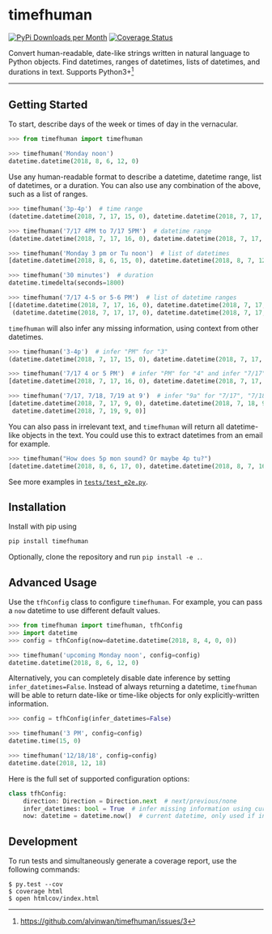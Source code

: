 # timefhuman

[![PyPi Downloads per Month](https://img.shields.io/pypi/dm/timefhuman.svg)](https://pypi.python.org/pypi/timefhuman/)
[![Coverage Status](https://coveralls.io/repos/github/alvinwan/timefhuman/badge.svg?branch=master)](https://coveralls.io/github/alvinwan/timefhuman?branch=master)

Convert human-readable, date-like strings written in natural language to Python objects. Find datetimes, ranges of datetimes, lists of datetimes, and durations in text. Supports Python3+[^1]

[^1]: https://github.com/alvinwan/timefhuman/issues/3

----

## Getting Started

To start, describe days of the week or times of day in the vernacular.

```python
>>> from timefhuman import timefhuman

>>> timefhuman('Monday noon')
datetime.datetime(2018, 8, 6, 12, 0)
```

Use any human-readable format to describe a datetime, datetime range, list of datetimes, or a duration. You can also use any combination of the above, such as a list of ranges.

```python
>>> timefhuman('3p-4p')  # time range
(datetime.datetime(2018, 7, 17, 15, 0), datetime.datetime(2018, 7, 17, 16, 0))

>>> timefhuman('7/17 4PM to 7/17 5PM')  # datetime range
(datetime.datetime(2018, 7, 17, 16, 0), datetime.datetime(2018, 7, 17, 17, 0))

>>> timefhuman('Monday 3 pm or Tu noon')  # list of datetimes
[datetime.datetime(2018, 8, 6, 15, 0), datetime.datetime(2018, 8, 7, 12, 0)]

>>> timefhuman('30 minutes')  # duration
datetime.timedelta(seconds=1800)

>>> timefhuman('7/17 4-5 or 5-6 PM')  # list of datetime ranges
[(datetime.datetime(2018, 7, 17, 16, 0), datetime.datetime(2018, 7, 17, 17, 0)),
 (datetime.datetime(2018, 7, 17, 17, 0), datetime.datetime(2018, 7, 17, 18, 0))]
```

`timefhuman` will also infer any missing information, using context from other datetimes.

```python
>>> timefhuman('3-4p')  # infer "PM" for "3"
(datetime.datetime(2018, 7, 17, 15, 0), datetime.datetime(2018, 7, 17, 16, 0))

>>> timefhuman('7/17 4 or 5 PM')  # infer "PM" for "4" and infer "7/17" for "5 PM"
[datetime.datetime(2018, 7, 17, 16, 0), datetime.datetime(2018, 7, 17, 17, 0)]

>>> timefhuman('7/17, 7/18, 7/19 at 9')  # infer "9a" for "7/17", "7/18"
[datetime.datetime(2018, 7, 17, 9, 0), datetime.datetime(2018, 7, 18, 9, 0),
 datetime.datetime(2018, 7, 19, 9, 0)]
```

You can also pass in irrelevant text, and `timefhuman` will return all datetime-like objects in the text. You could use this to extract datetimes from an email for example.

```python
>>> timefhuman("How does 5p mon sound? Or maybe 4p tu?")
[datetime.datetime(2018, 8, 6, 17, 0), datetime.datetime(2018, 8, 7, 16, 0)]
```

See more examples in [`tests/test_e2e.py`](tests/test_e2e.py).

## Installation

Install with pip using

```python
pip install timefhuman
```

Optionally, clone the repository and run `pip install -e .`.

## Advanced Usage

Use the `tfhConfig` class to configure `timefhuman`. For example, you can pass a `now` datetime to use different default values.

```python
>>> from timefhuman import timefhuman, tfhConfig
>>> import datetime
>>> config = tfhConfig(now=datetime.datetime(2018, 8, 4, 0, 0))

>>> timefhuman('upcoming Monday noon', config=config)
datetime.datetime(2018, 8, 6, 12, 0)
```

Alternatively, you can completely disable date inference by setting `infer_datetimes=False`. Instead of always returning a datetime, `timefhuman` will be able to return date-like or time-like objects for only explicitly-written information.

```python
>>> config = tfhConfig(infer_datetimes=False)

>>> timefhuman('3 PM', config=config)
datetime.time(15, 0)

>>> timefhuman('12/18/18', config=config)
datetime.date(2018, 12, 18)
```

Here is the full set of supported configuration options:

```python
class tfhConfig:
    direction: Direction = Direction.next  # next/previous/none
    infer_datetimes: bool = True  # infer missing information using current datetime
    now: datetime = datetime.now()  # current datetime, only used if infer_datetimes is True
```

## Development

To run tests and simultaneously generate a coverage report, use the following commands:

```shell
$ py.test --cov
$ coverage html
$ open htmlcov/index.html
```

